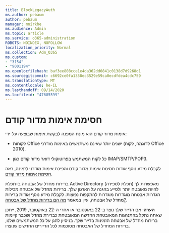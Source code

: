 ```yaml
---
title: BlockLegacyAuth
ms.author: pebaum
author: pebaum
manager: mnirkhe
ms.audience: Admin
ms.topic: article
ms.service: o365-administration
ROBOTS: NOINDEX, NOFOLLOW
localization_priority: Normal
ms.collection: Adm_O365
ms.custom:
- "3154"
- "9001194"
ms.openlocfilehash: baf3ee808cce1e4da362dd0841c0138d7d9268d1
ms.sourcegitcommit: c6692ce0fa1358ec3529e59ca0ecdfdea4cdc759
ms.translationtype: MT
ms.contentlocale: he-IL
ms.lasthandoff: 09/14/2020
ms.locfileid: "47685599"
---
```

# <a name="blocking-legacy-authentication"></a>חסימת אימות מדור קודם

אימות מדור קודם הוא מונח המפנה לבקשת אימות שבוצעה על-ידי:

- לקוחות Office ישנים יותר שאינם משתמשים באימות מודרני (לדוגמה, לקוח Office 2010).

- כל לקוח המשתמש בפרוטוקולי דואר מדור קודם כגון IMAP/SMTP/POP3.

לקבלת מידע נוסף אודות חסימת אימות מדור קודם והפיכת אימות מודרני לזמינה, ראה [חסימת אימות מדור קודם](https://docs.microsoft.com/azure/active-directory/conditional-access/concept-conditional-access-block-legacy-authentication).

ברירות מחדל של אבטחה ב-תכלת Active Directory (תכלת לספירה) מאפשרות לך להיות מאובטח יותר ולסייע בהגנה על הארגון שלך. ברירות מחדל של אבטחה מכילות הגדרות אבטחה מוגדרות מוגדרות להתקפות נפוצות.
לקבלת מידע נוסף אודות ברירות מחדל של אבטחה, עיין במאמר [מה הם ברירות מחדל של אבטחה?](https://docs.microsoft.com/azure/active-directory/fundamentals/concept-fundamentals-security-defaults). 

**הערה**: אם הדייר שלך נוצר ב-22 באוקטובר או אחרי ה-22 באוקטובר, 2019, ייתכן שאתה נתקל בהתנהגות המאובטחת החדשה המאובטחת כברירת מחדל ושכבר קיימות ברירות מחדל של אבטחה הזמינות בדייר שלך.  בניסיון להגן על כל המשתמשים שלנו, ברירות המחדל של האבטחה מסוכמות לכל הדיירים החדשים שנוצרו.
